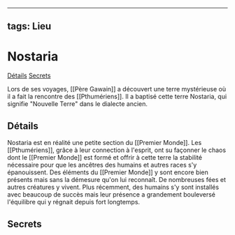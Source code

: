 
---
tags: Lieu
---

# Nostaria
<span class="nav">[Détails](#Détails) [Secrets](#Secrets)</span>

Lors de ses voyages, [[Père Gawain]] a découvert une terre mystérieuse où il a fait la rencontre des [[Pthumériens]]. Il a baptisé cette terre Nostaria, qui signifie "Nouvelle Terre" dans le dialecte ancien.

## Détails
Nostaria est en réalité une petite section du [[Premier Monde]]. Les [[Pthumériens]], grâce à leur connection à l'esprit, ont su façonner le chaos dont le [[Premier Monde]] est formé et offrir à cette terre la stabilité nécessaire pour que les ancêtres des humains et autres races s'y épanouissent. Des éléments du [[Premier Monde]] y sont encore bien présents mais sans la démesure qu'on lui reconnaît. De nombreuses fées et autres créatures y vivent. Plus récemment, des humains s'y sont installés avec beaucoup de succès mais leur présence a grandement bouleversé l'équilibre qui y régnait depuis fort longtemps.

## Secrets